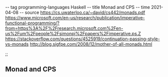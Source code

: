 -- tag programming-languages Haskell
-- title Monad and CPS
-- time 2021-04-08
-- source https://cs.uwaterloo.ca/~david/cs442/monads.pdf
          https://www.microsoft.com/en-us/research/publication/imperative-functional-programming/?from=https%3A%2F%2Fresearch.microsoft.com%2Fen-us%2Fum%2Fpeople%2Fsimonpj%2Fpapers%2Fimperative.ps.Z
          https://stackoverflow.com/questions/4525919/continuation-passing-style-vs-monads
          http://blog.sigfpe.com/2008/12/mother-of-all-monads.html

;;
## Monad and CPS


